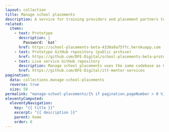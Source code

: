 ```yaml
---
layout: collection
title: Manage school placements
description: A service for training providers and placement partners to manage their mentors and placements
related:
  items:
    - text: Prototype
      description: |
        Password: `bat`
      href: https://school-placements-beta-4330a9a75ffc.herokuapp.com
    - text: Prototype GitHub repository (public archive)
      href: https://github.com/DFE-Digital/school-placements-beta-prototype
    - text: Live service GitHub repository
      description: Manage school placements uses the same codebase as Claim funding for mentor training
      href: https://github.com/DFE-Digital/itt-mentor-services
pagination:
  data: collections.manage-school-placements
  reverse: true
  size: 50
permalink: "manage-school-placements/{% if pagination.pageNumber > 0 %}page/{{ pagination.pageNumber + 1 }}{% endif %}/"
eleventyComputed:
  eleventyNavigation:
    key: "{{ title }}"
    excerpt: "{{ description }}"
    parent: home
    order: 6
---
```


